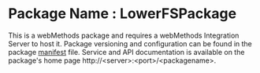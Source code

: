 # Package Name : LowerFSPackage
This is a webMethods package and requires a webMethods Integration Server to host it. Package versioning and configuration can be found in the package [manifest](./LowerFSPackage/manifest.v3) file. Service and API documentation is available on the package's home page http://&lt;server&gt;:&lt;port&gt;/&lt;packagename>.